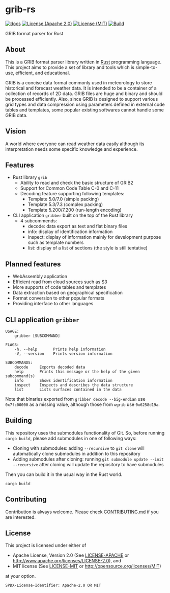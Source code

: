 # grib-rs

[![docs](https://docs.rs/grib/badge.svg)](https://docs.rs/grib)
[![License (Apache 2.0)](https://img.shields.io/badge/license-Apache%202.0-blue)](https://github.com/noritada/grib-rs/blob/master/LICENSE-APACHE)
[![License (MIT)](https://img.shields.io/badge/license-MIT-blue)](https://github.com/noritada/grib-rs/blob/master/LICENSE-MIT)
[![Build](https://github.com/noritada/grib-rs/workflows/CI/badge.svg)](https://github.com/noritada/grib-rs/actions?query=workflow%3ACI)

GRIB format parser for Rust

## About

This is a GRIB format parser library written in [Rust](https://www.rust-lang.org/) programming language. This project aims to provide a set of library and tools which is simple-to-use, efficient, and educational.

GRIB is a concise data format commonly used in meteorology to store historical and forecast weather data. It is intended to be a container of a collection of records of 2D data. GRIB files are huge and binary and should be processed efficiently. Also, since GRIB is designed to support various grid types and data compression using parameters defined in external code tables and templates, some popular existing softwares cannot handle some GRIB data.

## Vision

A world where everyone can read weather data easily although its interpretation needs some specific knowledge and experience.

## Features

* Rust library `grib`
  * Ability to read and check the basic structure of GRIB2
  * Support for Common Code Table C-0 and C-11
  * Decoding feature supporting following templates:
    * Template 5.0/7.0 (simple packing)
    * Template 5.3/7.3 (complex packing)
    * Template 5.200/7.200 (run-length encoding)
* CLI application `gribber` built on the top of the Rust library
  * 4 subcommends:
    * decode: data export as text and flat binary files
    * info: display of identification information
    * inspect: display of information mainly for development purpose such as template numbers
    * list: display of a list of sections (the style is still tentative)

## Planned features

* WebAssembly application
* Efficient read from cloud sources such as S3
* More supports of code tables and templates
* Data extraction based on geographical specification
* Format conversion to other popular formats
* Providing interface to other languages

## CLI application `gribber`

```
USAGE:
    gribber [SUBCOMMAND]

FLAGS:
    -h, --help       Prints help information
    -V, --version    Prints version information

SUBCOMMANDS:
    decode     Exports decoded data
    help       Prints this message or the help of the given subcommand(s)
    info       Shows identification information
    inspect    Inspects and describes the data structure
    list       Lists surfaces contained in the data
```

Note that binaries exported from `gribber decode --big-endian` use `0x7fc00000` as a missing value, although those from `wgrib` use `0x6258d19a`.

## Building

This repository uses the submodules functionality of Git. So, before running `cargo build`, please add submodules in one of following ways:

* Cloning with submodules:
  adding `--recursive` to `git clone` will automatically clone submodules in addition to this repository
* Adding submodules after cloning:
  running `git submodule update --init --recursive` after cloning will update the repository to have submodules

Then you can build it in the usual way in the Rust world.

```
cargo build
```

## Contributing

Contribution is always welcome.  Please check [CONTRIBUTING.md](CONTRIBUTING.md) if you are interested.

## License

This project is licensed under either of

 * Apache License, Version 2.0 (See [LICENSE-APACHE](LICENSE-APACHE)
   or http://www.apache.org/licenses/LICENSE-2.0), and
 * MIT license (See [LICENSE-MIT](LICENSE-MIT) or
   http://opensource.org/licenses/MIT)

at your option.

`SPDX-License-Identifier: Apache-2.0 OR MIT`
